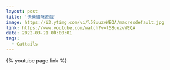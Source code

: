 ```yaml
---
layout: post
title: '快樂貓咪遊戲'
image: https://i3.ytimg.com/vi/l58uuzvWEQA/maxresdefault.jpg
link: https://www.youtube.com/watch?v=l58uuzvWEQA
date: 2022-03-21 00:00:01
tags:
  - Cattails
---
```


{% youtube page.link %}
